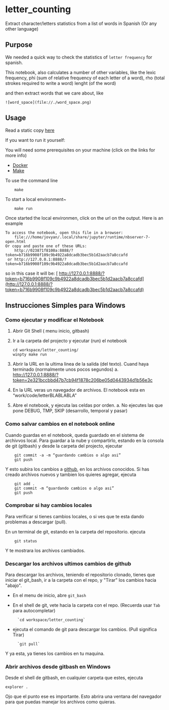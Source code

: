 # letter_counting

Extract character/letters statistics from a list of words in Spanish (Or any other language)

## Purpose

We needed a quick way to check the statistics of `letter frequency` for spanish.

This notebook, also calculates a number of other variables, like 
    the lexic frequency, 
    phi (sum of relative frequency of each letter of a word), 
    rho (total strokes required to write a word)
    lenght (of the word)

and then extract words that we care about, like

    ![word_space](file://./word_space.png)

## Usage

Read a static copy [here](https://github.com/juanantoniofm/letter_counting/blob/master/code/Letter%20Counting.ipynb)

If you want to run it yourself:

You will need some prerequisites on your machine (click on the links for more info)

- [Docker](https://docs.docker.com/docker-for-windows/)
- [Make](https://stackoverflow.com/questions/32127524/how-to-install-and-use-make-in-windows)

To use the command line

        make 

To start a local environment~

        make run

Once started the local environmen, click on the url on the output. Here is an example


    To access the notebook, open this file in a browser:
        file:///home/jovyan/.local/share/jupyter/runtime/nbserver-7-open.html
    Or copy and paste one of these URLs:
        http://023871f8100a:8888/?token=b716b9908f109c9b4922a8dcadb3bec5b1d2aacb7a8ccafd
     or http://127.0.0.1:8888/?token=b716b9908f109c9b4922a8dcadb3bec5b1d2aacb7a8ccafd

so in this case it will be: [ http://127.0.0.1:8888/?token=b716b9908f109c9b4922a8dcadb3bec5b1d2aacb7a8ccafd](http://127.0.0.1:8888/?token=b716b9908f109c9b4922a8dcadb3bec5b1d2aacb7a8ccafd)


## Instrucciones Simples para Windows

### Como ejecutar y modificar el Notebook


1.  Abrir Git Shell ( menu inicio, gitbash)
2.  Ir a la carpeta del projecto y ejecutar (run) el notebook

        cd workspace/letter_counting/
        winpty make run

3.  Abrir la URL en la ultima linea de la salida (del texto). Cuand haya terminado (normalmente unos pocos segundos)
    a.  http://127.0.0.1:8888/?token=2e321bccbbd47b7cb94f1878c206be05d0443934d1b56e3c

4.  En la URL veras un navegador de archivos. El notebook esta en “work/code/letterBLABLABLA”
5.  Abre el notebook, y ejecuta las celdas por orden.
    a.  No ejecutes las que pone DEBUG, TMP, SKIP (desarrollo, temporal y pasar)

### Como salvar cambios en el notebook online

Cuando guardas en el notebook, queda guardado en el sistema de archivvos local.
Para guardar a la nube y compartirlo, estando en la consola de git (gitbash) y desde la carpeta del projecto, ejecutar

        git commit -a -m “guardando cambios o algo asi”
        git push

Y esto subira los cambios a [github](github.com/juanantoniofm), en los archivos conocidos. 
Si has creado archivos nuevos y tambien los quieres agregar, ejecuta

        git add .
        git commit -m “guardando cambios o algo asi”
        git push

### Comprobar si hay cambios locales

Para verificar si tienes cambios locales, o si ves que te esta dando problemas a descargar (pull).

En un terminal de git, estando en la carpeta del repositorio. ejecuta

        git status
        
Y te mostrara los archivos cambiados.
### Descargar los archivos ultimos cambios de github

Para descargar los archivos, teniendo el repositorio clonado, tienes que iniciar el git_bash, ir a la carpeta con el repo, y "Tirar" los cambios hacia "abajo".

- En el menu de inicio, abre `git_bash` 

- En el shell de git, vete hacia la carpeta con el repo. (Recuerda usar `Tab` para autocompletar)

        `cd workspace/letter_counting` 
        
- ejecuta el comando de git para descargar los cambios. (Pull significa Tirar)

        `git pull` 

Y ya esta, ya tienes los cambios en tu maquina.

### Abrir archivos desde gitbash en Windows

Desde el shell de gitbash, en cualquier carpeta que estes, ejecuta

    explorer .

Ojo que el punto ese es importante. Esto abrira una ventana del navegador para que puedas manejar 
los archivos como quieras.






